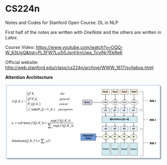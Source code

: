# CS224n
Notes and Codes for Stanford Open Course: DL in NLP

First half of the notes are written with *OneNote* and the others are written in *Latex*.

Course Video: https://www.youtube.com/watch?v=OQQ-W_63UgQ&list=PL3FW7Lu3i5Jsnh1rnUwq_TcylNr7EkRe6

Official website: http://web.stanford.edu/class/cs224n/archive/WWW_1617/syllabus.html

**Attention Architecture**  

![Attention](Attention_Illustration.png)
